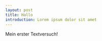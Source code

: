 ```yaml
---
layout: post
title: Hallo
introduction: Lorem ipsum dolor sit amet
---
```



Mein erster Textversuch!
